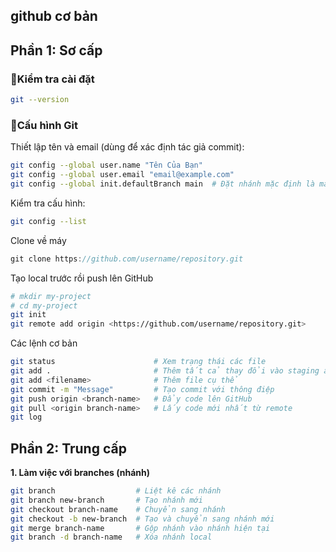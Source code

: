 ## github cơ bản


## Phần 1: Sơ cấp

### 📌Kiểm tra cài đặt

```bash
git --version
```


### 🔹Cấu hình Git

Thiết lập tên và email (dùng để xác định tác giả commit):

```bash
git config --global user.name "Tên Của Bạn"
git config --global user.email "email@example.com"
git config --global init.defaultBranch main  # Đặt nhánh mặc định là main
```

Kiểm tra cấu hình:

```bash
git config --list
```



Clone về máy

```jsx
git clone https://github.com/username/repository.git
```

Tạo local trước rồi push lên GitHub

```bash
# mkdir my-project
# cd my-project
git init
git remote add origin <https://github.com/username/repository.git>
```

Các lệnh cơ bản

```bash
git status                      # Xem trạng thái các file
git add .                       # Thêm tất cả thay đổi vào staging area
git add <filename>              # Thêm file cụ thể
git commit -m "Message"         # Tạo commit với thông điệp
git push origin <branch-name>   # Đẩy code lên GitHub
git pull <origin branch-name>   # Lấy code mới nhất từ remote
git log
```

## **Phần 2: Trung cấp**

**1. Làm việc với branches (nhánh)**

```bash
git branch                  # Liệt kê các nhánh
git branch new-branch       # Tạo nhánh mới
git checkout branch-name    # Chuyển sang nhánh
git checkout -b new-branch  # Tạo và chuyển sang nhánh mới
git merge branch-name       # Gộp nhánh vào nhánh hiện tại
git branch -d branch-name   # Xóa nhánh local
```
